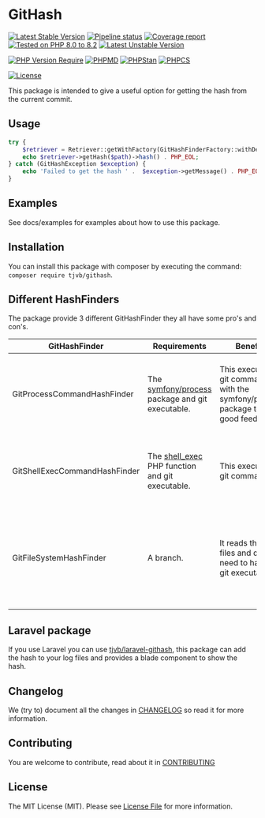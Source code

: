 # GitHash


[![Latest Stable Version](https://poser.pugx.org/tjvb/githash/v)](https://packagist.org/packages/tjvb/githash)
[![Pipeline status](https://gitlab.com/tjvb/githash/badges/master/pipeline.svg)](https://gitlab.com/tjvb/githash/-/pipelines?page=1&scope=all&ref=master)
[![Coverage report](https://gitlab.com/tjvb/githash/badges/master/coverage.svg)](https://gitlab.com/tjvb/githash/-/pipelines?page=1&scope=all&ref=master)
[![Tested on PHP 8.0 to 8.2](https://img.shields.io/badge/Tested%20on-PHP%208.0%20|%208.1%20|%208.2%20|%208.3-brightgreen.svg?maxAge=2419200)](https://gitlab.com/tjvb/githash/-/pipelines?page=1&scope=all&ref=master)
[![Latest Unstable Version](https://poser.pugx.org/tjvb/githash/v/unstable)](https://packagist.org/packages/tjvb/githash)


[![PHP Version Require](https://poser.pugx.org/tjvb/githash/require/php)](https://packagist.org/packages/tjvb/githash)
[![PHPMD](https://img.shields.io/badge/PHPMD-checked-brightgreen.svg)](https://gitlab.com/tjvb/githash/-/blob/master/phpmd.xml.dist)
[![PHPStan](https://img.shields.io/badge/PHPStan-checked-brightgreen.svg)](https://gitlab.com/tjvb/githash/-/blob/master/phpstan.neon.dist)
[![PHPCS](https://img.shields.io/badge/PHPCS-PSR12-brightgreen.svg)](https://gitlab.com/tjvb/githash/-/blob/master/phpcs.xml.dist)


[![License](https://poser.pugx.org/tjvb/githash/license)](https://packagist.org/packages/tjvb/githash)

This package is intended to give a useful option for getting the hash from the current commit.

## Usage
```php
try {
    $retriever = Retriever::getWithFactory(GitHashFinderFactory::withDefaultFinders());
    echo $retriever->getHash($path)->hash() . PHP_EOL;
} catch (GitHashException $exception) {
    echo 'Failed to get the hash ' .  $exception->getMessage() . PHP_EOL;
}
```

## Examples
See docs/examples for examples about how to use this package.


## Installation
You can install this package with composer by executing the command: `composer require tjvb/githash`.

## Different HashFinders

The package provide 3 different GitHashFinder they all have some pro's and con's.

| GitHashFinder | Requirements | Benefits | Cons|
| --- | --- | --- | --- |
| GitProcessCommandHashFinder | The [symfony/process](https://packagist.org/packages/symfony/process) package and git executable. | This execute the git commands with the symfony/process package to get good feedback. | You need to install this package and have the git command available. |
| GitShellExecCommandHashFinder | The [shell_exec](https://www.php.net/shell_exec) PHP function and git executable. | This execute the git commands. | You need to have shell_exec and the git command available. |
| GitFileSystemHashFinder | A branch. | It reads the git files and doesn't need to have a git executable. | The repository need to have a branch, it doesn't work with a detached head. |

## Laravel package
If you use Laravel you can use [tjvb/laravel-githash](https://gitlab.com/tjvb/laravel-githash), this package can add the hash to your log files and provides a blade component to show the hash.

## Changelog
We (try to) document all the changes in [CHANGELOG](CHANGELOG.md) so read it for more information.

## Contributing
You are welcome to contribute, read about it in [CONTRIBUTING](CONTRIBUTING.md)

## License
The MIT License (MIT). Please see [License File](LICENSE.md) for more information.

